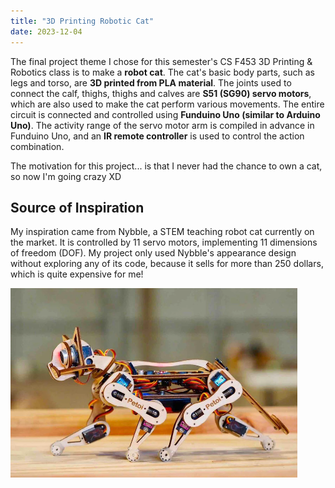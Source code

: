```yaml
---
title: "3D Printing Robotic Cat"
date: 2023-12-04
---
```


The final project theme I chose for this semester's CS F453 3D Printing & Robotics class is to make a **robot cat**. The cat's basic body parts, such as legs and torso, are **3D printed from PLA material**. The joints used to connect the calf, thighs, thighs and calves are **S51 (SG90) servo motors**, which are also used to make the cat perform various movements. The entire circuit is connected and controlled using **Funduino Uno (similar to Arduino Uno)**. The activity range of the servo motor arm is compiled in advance in Funduino Uno, and an **IR remote controller** is used to control the action combination.

The motivation for this project... is that I never had the chance to own a cat, so now I'm going crazy XD

## Source of Inspiration

My inspiration came from Nybble, a STEM teaching robot cat currently on the market. It is controlled by 11 servo motors, implementing 11 dimensions of freedom (DOF). My project only used Nybble's appearance design without exploring any of its code, because it sells for more than 250 dollars, which is quite expensive for me!

![Nybble](/img/Nybble.png)

